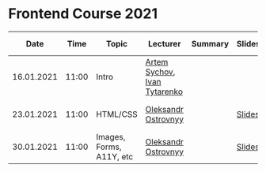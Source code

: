 # Frontend Course 2021


| Date | Time | Topic | Lecturer | Summary | Slides | Video | Home task |
| ------- | ------- |------- | ------- | ------- | ------- | ------ | ------- |
| 16.01.2021 | 11:00 | Intro |  [Artem Sychov](https://github.com/suchov), [Ivan Tytarenko](https://github.com/zonzujiro) |  |  | [Video](https://www.youtube.com/watch?v=PTAa7UNtquo) |
| 23.01.2021 | 11:00 | HTML/CSS | [Oleksandr Ostrovnyy](https://github.com/A-Ostrovnyy) |  | [Slides](https://slides.com/alexander-5/deck-261d41) | [Video](https://youtu.be/xogSwtgiEJ0)| [Movie seat booking](https://github.com/kottans/frontend/blob/master/tasks/html-movie-seat-booking.md)
| 30.01.2021 | 11:00 | Images, Forms, A11Y, etc | [Oleksandr Ostrovnyy](https://github.com/A-Ostrovnyy) |  | [Slides](https://slides.com/alexander-5/deck-32daa8)  | [Video](https://youtu.be/7Q7jEa5h3FY) | [Movie seat booking](https://github.com/kottans/frontend/blob/master/tasks/html-movie-seat-booking.md)
